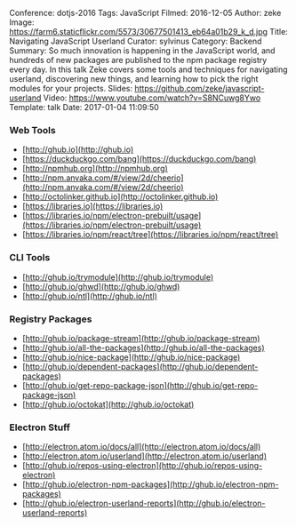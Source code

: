 Conference: dotjs-2016
Tags: JavaScript
Filmed: 2016-12-05
Author: zeke
Image: https://farm6.staticflickr.com/5573/30677501413_eb64a01b29_k_d.jpg
Title: Navigating JavaScript Userland
Curator: sylvinus
Category: Backend
Summary: So much innovation is happening in the JavaScript world, and hundreds of new packages are published to the npm package registry every day. In this talk Zeke covers some tools and techniques for navigating userland, discovering new things, and learning how to pick the right modules for your projects.
Slides: https://github.com/zeke/javascript-userland
Video: https://www.youtube.com/watch?v=S8NCuwg8Ywo
Template: talk
Date: 2017-01-04 11:09:50

### Web Tools

- [http://ghub.io](http://ghub.io)
- [https://duckduckgo.com/bang](https://duckduckgo.com/bang)
- [http://npmhub.org](http://npmhub.org)
- [http://npm.anvaka.com/#/view/2d/cheerio](http://npm.anvaka.com/#/view/2d/cheerio)
- [http://octolinker.github.io](http://octolinker.github.io)
- [https://libraries.io](https://libraries.io)
- [https://libraries.io/npm/electron-prebuilt/usage](https://libraries.io/npm/electron-prebuilt/usage)
- [https://libraries.io/npm/react/tree](https://libraries.io/npm/react/tree)

### CLI Tools

- [http://ghub.io/trymodule](http://ghub.io/trymodule)
- [http://ghub.io/ghwd](http://ghub.io/ghwd)
- [http://ghub.io/ntl](http://ghub.io/ntl)

### Registry Packages

- [http://ghub.io/package-stream](http://ghub.io/package-stream)
- [http://ghub.io/all-the-packages](http://ghub.io/all-the-packages)
- [http://ghub.io/nice-package](http://ghub.io/nice-package)
- [http://ghub.io/dependent-packages](http://ghub.io/dependent-packages)
- [http://ghub.io/get-repo-package-json](http://ghub.io/get-repo-package-json)
- [http://ghub.io/octokat](http://ghub.io/octokat)

### Electron Stuff

- [http://electron.atom.io/docs/all](http://electron.atom.io/docs/all)
- [http://electron.atom.io/userland](http://electron.atom.io/userland)
- [http://ghub.io/repos-using-electron](http://ghub.io/repos-using-electron)
- [http://ghub.io/electron-npm-packages](http://ghub.io/electron-npm-packages)
- [http://ghub.io/electron-userland-reports](http://ghub.io/electron-userland-reports)